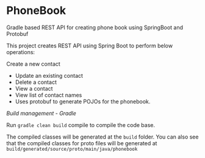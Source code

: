 # PhoneBook
Gradle based REST API for creating phone book using SpringBoot and Protobuf

This project creates REST API using Spring Boot to perform below operations:

Create a new contact
- Update an existing contact
- Delete a contact
- View a contact
- View list of contact names
- Uses protobuf to generate POJOs for the phonebook.

*Build management - Gradle*

Run `gradle clean build` compile to compile the code base.

The compiled classes will be generated at the `build` folder. You can also see that the compiled classes for proto files will be generated at `build/generated/source/proto/main/java/phonebook`